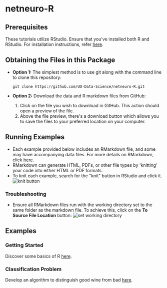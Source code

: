 
# netneuro-R

## Prerequisites
These tutorials utilize RStudio. Ensure that you've installed both R and RStudio. For installation instructions, refer [here](https://posit.co/download/rstudio-desktop/).

## Obtaining the Files in this Package
* **Option 1:** The simplest method is to use git along with the command line to clone this repository:

   ```git clone https://github.com/UO-Data-Science/netneuro-R.git```
 
* **Option 2:** Download the data and R markdown files from GitHub:
  1. Click on the file you wish to download in GitHub. This action should open a preview of the file.
  2. Above the file preview, there's a download button which allows you to save the files to your preferred location on your computer.

## Running Examples
* Each example provided below includes an RMarkdown file, and some may have accompanying data files. For more details on RMarkdown, click [here](https://rmarkdown.rstudio.com/lesson-1.html).
* RMarkdown can generate HTML, PDFs, or other file types by 'knitting' your code into either HTML or PDF formats.
* To knit each example, search for the "knit" button in RStudio and click it. 
![knit button](https://raw.githubusercontent.com/UO-Data-Science/netneuro-R/main/assets/knit_button.png)

### Troubleshooting
* Ensure all RMarkdown files run with the working directory set to the same folder as the markdown file. To achieve this, click on the **To Source File Location** button:
![set working directory](https://raw.githubusercontent.com/UO-Data-Science/netneuro-R/main/assets/setwd.png)

## Examples

### Getting Started
Discover some basics of R [here](https://github.com/UO-Data-Science/netneuro-R/tree/main/Intro).

### Classification Problem
Develop an algorithm to distinguish good wine from bad [here](https://github.com/UO-Data-Science/netneuro-R/tree/main/Classification).
